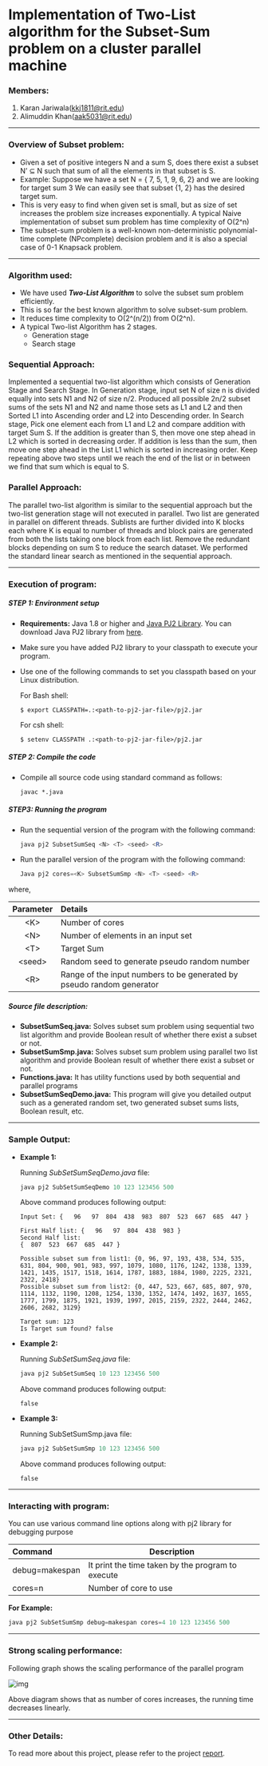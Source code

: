 # Implementation of Two-List algorithm for the Subset-Sum problem on a cluster parallel machine

### Members:

1. Karan Jariwala(kkj1811@rit.edu)
2. Alimuddin Khan(aak5031@rit.edu)

------

### Overview of Subset problem:

- Given a set of positive integers N and a sum S, does there exist a subset N’ ⊆ N such that sum of all the elements in that subset is S. 
- Example: Suppose we have a set N = { 7, 5, 1, 9, 6, 2} and we are looking for target sum 3 We can easily see that subset {1, 2} has the desired target sum.
- This is very easy to find when given set is small, but as size of set increases the problem size increases exponentially. A typical Naive implementation of subset sum problem has time complexity of O(2^n)
- The subset-sum problem is a well-known non-deterministic polynomial-time complete (NPcomplete) decision problem and it is also a special case of 0-1 Knapsack problem.

------

### Algorithm used:

- We have used **_Two-List Algorithm_** to solve the subset sum problem efficiently.
- This is so far the best known algorithm to solve subset-sum problem.
- It reduces time complexity to O(2^(n/2)) from O(2^n).
- A typical Two-list Algorithm has 2 stages.
  - Generation stage
  - Search stage

### Sequential Approach:

Implemented a sequential two-list algorithm which consists of Generation Stage and Search Stage. In Generation stage, input set N of size n is divided equally into sets N1 and N2 of size n/2. Produced all possible 2n/2 subset sums of the sets N1 and N2 and name those sets as L1 and L2 and then Sorted L1 into Ascending order and L2 into Descending order. In Search stage, Pick one element each from L1 and L2 and compare addition with target Sum S. If the addition is greater than S, then move one step ahead in L2 which is sorted in decreasing order. If addition is less than the sum, then move one step ahead in the List L1 which is sorted in increasing order. Keep repeating above two steps until we reach the end of the list or in between we find that sum which is equal to S.

### Parallel Approach:

The parallel two-list algorithm is similar to the sequential approach but the two-list generation stage will not executed in parallel. Two list are generated in parallel on different threads. Sublists are further divided into K blocks each where K is equal to number of threads and block pairs are generated from both the lists taking one block from each list. Remove the redundant blocks depending on sum S to reduce the search dataset. We performed the standard linear search as mentioned in the sequential approach.

------

### Execution of program:

##### STEP 1: Environment setup

- **Requirements:** Java 1.8 or higher and [Java PJ2 Library](https://www.cs.rit.edu/~ark/pj2.shtml). You can download Java PJ2 library from [here](https://www.cs.rit.edu/~ark/pj2.shtml#download).

- Make sure you have added PJ2 library to your classpath to execute your program.

- Use one of the following commands to set you classpath based on your Linux distribution.

  For Bash shell: 

  ```shell
  $ export CLASSPATH=.:<path-to-pj2-jar-file>/pj2.jar
  ```

  For csh shell:

  ```shell
  $ setenv CLASSPATH .:<path-to-pj2-jar-file>/pj2.jar
  ```

##### STEP 2: Compile the code

- Compile all source code using standard command as follows:

  ```shell
  javac *.java
  ```

##### STEP3: Running the program

- Run the sequential version of the program with the following command:

  ```powershell
  java pj2 SubsetSumSeq <N> <T> <seed> <R>
  ```


- Run the parallel version of the program with the following command:

  ```powershell
  Java pj2 cores=<K> SubsetSumSmp <N> <T> <seed> <R>
  ```

where,

| Parameter | Details                                  |
| :-------: | :--------------------------------------- |
|   \<K\>   | Number of cores                          |
|   \<N>    | Number of elements in an input set       |
|   \<T>    | Target Sum                               |
|  \<seed>  | Random seed to generate pseudo random number |
|   \<R>    | Range of the input numbers to be generated by pseudo random generator |

##### Source file description:

- **SubsetSumSeq.java:** Solves subset sum problem using sequential two list algorithm and provide Boolean result of whether there exist a subset or not.
- **SubsetSumSmp.java:** Solves subset sum problem using parallel two list algorithm and provide Boolean result of whether there exist a subset or not.
- **Functions.java:** It has utility functions used by both sequential and parallel programs
- **SubsetSumSeqDemo.java:** This program will give you detailed output such as a generated random set, two generated subset sums lists, Boolean result, etc.

------

### Sample Output:

- **Example 1:**

  Running *SubSetSumSeqDemo.java* file:

  ```powershell
  java pj2 SubSetSumSeqDemo 10 123 123456 500
  ```

  Above command produces following output:

  ```shell
  Input Set: {   96   97  804  438  983  807  523  667  685  447 }

  First Half list: {   96   97  804  438  983 }
  Second Half list: 
  {  807  523  667  685  447 }

  Possible subset sum from list1: {0, 96, 97, 193, 438, 534, 535, 631, 804, 900, 901, 983, 997, 1079, 1080, 1176, 1242, 1338, 1339, 1421, 1435, 1517, 1518, 1614, 1787, 1883, 1884, 1980, 2225, 2321, 2322, 2418}
  Possible subset sum from list2: {0, 447, 523, 667, 685, 807, 970, 1114, 1132, 1190, 1208, 1254, 1330, 1352, 1474, 1492, 1637, 1655, 1777, 1799, 1875, 1921, 1939, 1997, 2015, 2159, 2322, 2444, 2462, 2606, 2682, 3129}

  Target sum: 123
  Is Target sum found? false
  ```


- **Example 2:**

  Running *SubSetSumSeq.java* file:

  ```powershell
  java pj2 SubSetSumSeq 10 123 123456 500
  ```

  Above command produces following output:

  ```shell
  false
  ```


- **Example 3:**

  Running SubSetSumSmp.java file:

  ```powershell
  java pj2 SubSetSumSmp 10 123 123456 500
  ```

  Above command produces following output:

  ```shell
  false
  ```

------

### Interacting with program:

You can use various command line options along with pj2 library for debugging purpose

| Command        | Description                              |
| :------------- | ---------------------------------------- |
| debug=makespan | It print the time taken by the program to execute |
| cores=n        | Number of core to use                    |

**For Example:**

```powershell
java pj2 SubSetSumSmp debug=makespan cores=4 10 123 123456 500
```

------

### Strong scaling performance:

Following graph shows the scaling performance of the parallel program

![img](https://github.com/karan6181/SubsetSum/tree/master/src/img/img09.png)

Above diagram shows that as number of cores increases, the running time decreases linearly.

------

### Other Details:

To read more about this project, please refer to the project [report](https://github.com/karan6181/SubsetSum/blob/master/src/SubsetSum-TeamParallel-Deliverables.pdf).

